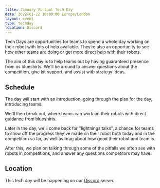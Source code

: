 ```yaml
---
title: January Virtual Tech Day
date: 2022-01-22 10:00:00 Europe/London
layout: event
type: techday
location: Discord
---
```


Tech Days are opportunities for teams to spend a whole day working on their robot with lots of help available. They’re also an opportunity to see how other teams are doing or get more direct help with their robots.

The aim of this day is to help teams out by having guaranteed presence from us blueshirts. We'll be around to answer questions about the competition, give kit support, and assist with strategy ideas.

## Schedule

The day will start with an introduction, going through the plan for the day, introducing teams.

We'll then break out, where teams can work on their robots with direct guidance from blueshirts.

Later in the day, we'll come back for "lightnings talks", a chance for teams to show off the progress they've made on their robot both today and in the competition so far, as well as brag about how good their robot and team is.

After this, we plan on talking through some of the pitfalls we often see with robots in competitions, and answer any questions competitors may have.

## Location

This tech day will be happening on our [Discord](https://studentrobotics.org/docs/team_admin/discord) server.
